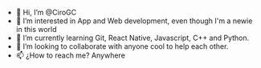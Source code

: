 - 👋 Hi, I’m @CiroGC
- 👀 I’m interested in App and Web development, even though I'm a newie in this world
- 🌱 I’m currently learning Git, React Native, Javascript, C++ and Python.
- 💞️ I’m looking to collaborate with anyone cool to help each other.
- 📫 ¿How to reach me? Anywhere

<!---
CiroGC/CiroGC is a ✨ special ✨ repository because its `README.md` (this file) appears on your GitHub profile.
You can click the Preview link to take a look at your changes.
--->
